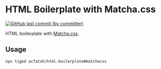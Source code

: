 # HTML Boilerplate with Matcha.css

<p>
  <a href="https://github.com/acfatah/html-boilerplate/commits/matchacss">
  <img alt="GitHub last commit (by committer)" src="https://img.shields.io/github/last-commit/acfatah/html-boilerplate/matchacss?display_timestamp=committer&style=flat-square"></a>
</p>

HTML boilerplate with [Matcha.css](https://matcha.mizu.sh).

## Usage

```bash
npx tiged acfatah/html-boilerplate#matchacss
```
